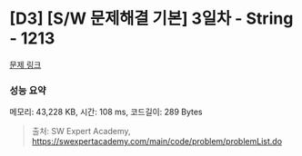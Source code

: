 # [D3] [S/W 문제해결 기본] 3일차 - String - 1213 

[문제 링크](https://swexpertacademy.com/main/code/problem/problemDetail.do?contestProbId=AV14P0c6AAUCFAYi) 

### 성능 요약

메모리: 43,228 KB, 시간: 108 ms, 코드길이: 289 Bytes



> 출처: SW Expert Academy, https://swexpertacademy.com/main/code/problem/problemList.do